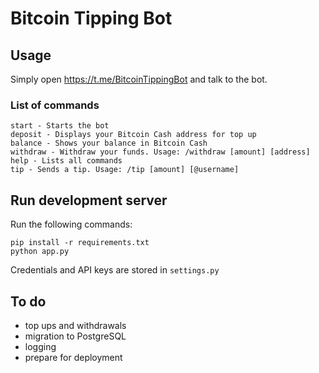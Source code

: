 # Bitcoin Tipping Bot

## Usage

Simply open https://t.me/BitcoinTippingBot and talk to the bot.

### List of commands

```
start - Starts the bot
deposit - Displays your Bitcoin Cash address for top up
balance - Shows your balance in Bitcoin Cash
withdraw - Withdraw your funds. Usage: /withdraw [amount] [address]
help - Lists all commands
tip - Sends a tip. Usage: /tip [amount] [@username]
```

## Run development server

Run the following commands:

```shell
pip install -r requirements.txt
python app.py
```

Credentials and API keys are stored in `settings.py`

## To do

- top ups and withdrawals
- migration to PostgreSQL
- logging
- prepare for deployment
